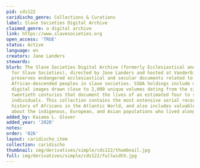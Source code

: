 ```yaml
---
pid: cds122
caridischo_genre: Collections & Curations
label: Slave Societies Digital Archive
claimed_genre: a digital archive
link: https://www.slavesocieties.org
open_access: 'TRUE'
status: Active
language: en
creators: Jane Landers
stewards: 
blurb: The Slave Societies Digital Archive (formerly Ecclesiastical and Secular Sources
  for Slave Societies), directed by Jane Landers and hosted at Vanderbilt University,
  preserves endangered ecclesiastical and secular documents related to Africans and
  African-descended peoples in slave societies. SSDA holdings include more than 700,000
  digital images drawn close to 2,000 unique volumes dating from the sixteenth through
  twentieth centuries that document the lives of an estimated four to six million
  individuals. This collection contains the most extensive serial records for the
  history of Africans in the Atlantic World, and also includes valuable information
  about the indigenous, European, and Asian populations who lived alongside them.
added_by: Kaiama L. Glover
added_year: '2020'
notes: 
order: '026'
layout: caridischo_item
collection: caridischo
thumbnail: img/derivatives/simple/cds122/thumbnail.jpg
full: img/derivatives/simple/cds122/fullwidth.jpg
---
```

